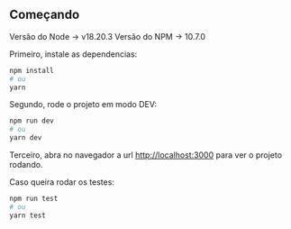 ## Começando

Versão do Node -> v18.20.3
Versão do NPM -> 10.7.0

Primeiro, instale as dependencias:

```bash
npm install
# ou
yarn
```

Segundo, rode o projeto em modo DEV:

```bash
npm run dev
# ou
yarn dev

```

Terceiro, abra no navegador a url [http://localhost:3000](http://localhost:3000) para ver o projeto rodando.

Caso queira rodar os testes:

```bash
npm run test
# ou
yarn test

```
